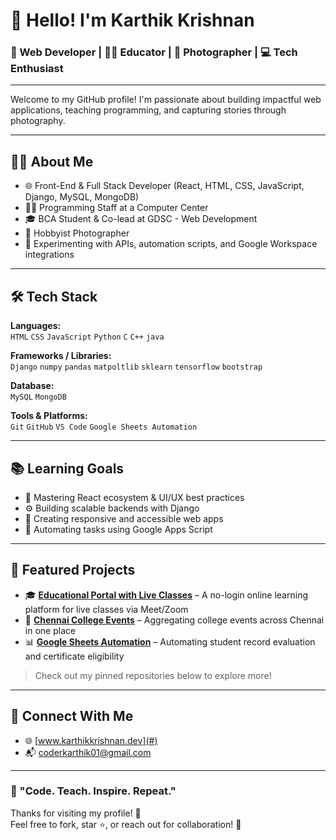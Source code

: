 # 👋 Hello! I'm Karthik Krishnan

### 🚀 Web Developer | 👨‍🏫 Educator | 📸 Photographer | 💻 Tech Enthusiast

---

Welcome to my GitHub profile! I'm passionate about building impactful web applications, teaching programming, and capturing stories through photography.

---

## 🧑‍💻 About Me

- 🌐 Front-End & Full Stack Developer (React, HTML, CSS, JavaScript, Django, MySQL, MongoDB)
- 👨‍🏫 Programming Staff at a Computer Center
- 🎓 BCA Student & Co-lead at GDSC - Web Development
- 📸 Hobbyist Photographer
- 🧪 Experimenting with APIs, automation scripts, and Google Workspace integrations

---

## 🛠️ Tech Stack

**Languages:**  
`HTML` `CSS` `JavaScript` `Python` `C` `C++` `java` 

**Frameworks / Libraries:**  
`Django` `numpy` `pandas` `matpoltlib` `sklearn` `tensorflow` `bootstrap` 

**Database:**  
`MySQL` `MongoDB`

**Tools & Platforms:**  
`Git` `GitHub` `VS Code` `Google Sheets Automation` 

---

## 📚 Learning Goals

- 🌱 Mastering React ecosystem & UI/UX best practices  
- ⚙️ Building scalable backends with Django  
- 📱 Creating responsive and accessible web apps  
- 🔧 Automating tasks using Google Apps Script  

---

## 📌 Featured Projects

- 🎓 **[Educational Portal with Live Classes](#)** – A no-login online learning platform for live classes via Meet/Zoom  
- 🏫 **[Chennai College Events](#)** – Aggregating college events across Chennai in one place  
- 📊 **[Google Sheets Automation](#)** – Automating student record evaluation and certificate eligibility  

> Check out my pinned repositories below to explore more!

---

## 🤝 Connect With Me

- 🌐 [www.karthikkrishnan.dev](#)  
- 📬 coderkarthik01@gmail.com

---

### 📌 "Code. Teach. Inspire. Repeat."

Thanks for visiting my profile! 🙌  
Feel free to fork, star ⭐, or reach out for collaboration! 🚀

